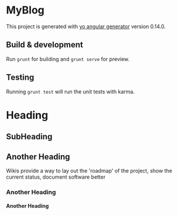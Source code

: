 # MyBlog

This project is generated with [yo angular generator](https://github.com/yeoman/generator-angular)
version 0.14.0.

## Build & development

Run `grunt` for building and `grunt serve` for preview.

## Testing

Running `grunt test` will run the unit tests with karma.


Heading
==========

SubHeading
----------

## Another Heading

Wikis provide a way to lay out the 'roadmap' of the project, show the current status, document software better

### Another Heading

#### Another Heading